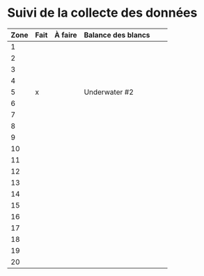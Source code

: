 # Suivi de la collecte des données

| Zone | Fait | À faire | Balance des blancs |  |  |
| ---- | ---- | -------- | ------------------ | - | - |
| 1    |      |          |                    |  |  |
| 2    |      |          |                    |  |  |
| 3    |      |          |                    |  |  |
| 4    |      |          |                    |  |  |
| 5    | x    |          | Underwater #2      |  |  |
| 6    |      |          |                    |  |  |
| 7    |      |          |                    |  |  |
| 8    |      |          |                    |  |  |
| 9    |      |          |                    |  |  |
| 10   |      |          |                    |  |  |
| 11   |      |          |                    |  |  |
| 12   |      |          |                    |  |  |
| 13   |      |          |                    |  |  |
| 14   |      |          |                    |  |  |
| 15   |      |          |                    |  |  |
| 16   |      |          |                    |  |  |
| 17   |      |          |                    |  |  |
| 18   |      |          |                    |  |  |
| 19   |      |          |                    |  |  |
| 20   |      |          |                    |  |  |
